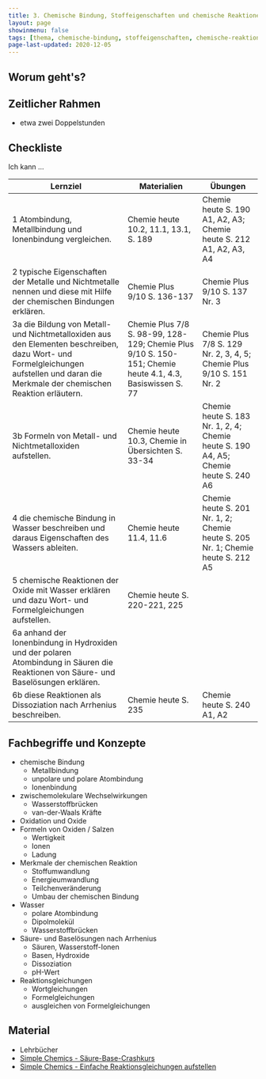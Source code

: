 ```yaml
---
title: 3. Chemische Bindung, Stoffeigenschaften und chemische Reaktionen
layout: page
showinmenu: false
tags: [thema, chemische-bindung, stoffeigenschaften, chemische-reaktion]
page-last-updated: 2020-12-05
---
```


## Worum geht's?

## Zeitlicher Rahmen

- etwa zwei Doppelstunden

## Checkliste

Ich kann ...

| Lernziel | Materialien | Übungen |
| ---      | ---         | ---     | 
| 1 Atombindung, Metallbindung und Ionenbindung vergleichen. | Chemie heute 10.2, 11.1, 13.1, S. 189 | Chemie heute S. 190 A1, A2, A3; Chemie heute S. 212 A1, A2, A3, A4 |
| 2 typische Eigenschaften der Metalle und Nichtmetalle nennen und diese mit Hilfe der chemischen Bindungen erklären. | Chemie Plus 9/10 S. 136-137 | Chemie Plus 9/10 S. 137 Nr. 3 |
| 3a die Bildung von Metall- und Nichtmetalloxiden aus den Elementen beschreiben, dazu Wort- und Formelgleichungen aufstellen und daran die Merkmale der chemischen Reaktion erläutern. | Chemie Plus 7/8 S. 98-99, 128-129; Chemie Plus 9/10 S. 150-151; Chemie heute 4.1, 4.3, Basiswissen S. 77 | Chemie Plus 7/8 S. 129 Nr. 2, 3, 4, 5; Chemie Plus 9/10 S. 151 Nr. 2 |
| 3b Formeln von Metall- und Nichtmetalloxiden aufstellen. | Chemie heute 10.3, Chemie in Übersichten S. 33-34 | Chemie heute S. 183 Nr. 1, 2, 4; Chemie heute S. 190 A4, A5; Chemie heute S. 240 A6 |
| 4 die chemische Bindung in Wasser beschreiben und daraus Eigenschaften des Wassers ableiten. | Chemie heute 11.4, 11.6  | Chemie heute S. 201 Nr. 1, 2; Chemie heute S. 205 Nr. 1; Chemie heute S. 212 A5 |
| 5 chemische Reaktionen der Oxide mit Wasser erklären und dazu Wort- und Formelgleichungen aufstellen. | Chemie heute S. 220-221, 225 |  |
| 6a anhand der Ionenbindung in Hydroxiden und der polaren Atombindung in Säuren die Reaktionen von Säure- und Baselösungen erklären. |  |  |
| 6b diese Reaktionen als Dissoziation nach Arrhenius beschreiben. | Chemie heute S. 235 | Chemie heute S. 240 A1, A2 |



## Fachbegriffe und Konzepte

- chemische Bindung
	- Metallbindung
	- unpolare und polare Atombindung
	- Ionenbindung	
- zwischemolekulare Wechselwirkungen
	- Wasserstoffbrücken
	- van-der-Waals Kräfte
- Oxidation und Oxide
- Formeln von Oxiden / Salzen
	- Wertigkeit
	- Ionen
	- Ladung
- Merkmale der chemischen Reaktion
	- Stoffumwandlung
	- Energieumwandlung
	- Teilchenveränderung
	- Umbau der chemischen Bindung
- Wasser
	- polare Atombindung
	- Dipolmolekül
	- Wasserstoffbrücken
- Säure- und Baselösungen nach Arrhenius
	- Säuren, Wasserstoff-Ionen
	- Basen, Hydroxide
	- Dissoziation
	- pH-Wert
- Reaktionsgleichungen
	- Wortgleichungen
	- Formelgleichungen
	- ausgleichen von Formelgleichungen

## Material

- Lehrbücher
- [Simple Chemics - Säure-Base-Crashkurs](https://www.youtube.com/watch?v=8FwB735ePV8)
- [Simple Chemics - Einfache Reaktionsgleichungen aufstellen](https://www.youtube.com/watch?v=weVa4QH6238)
